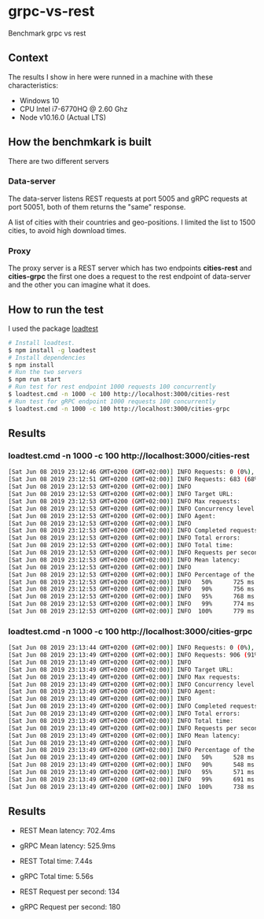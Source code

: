 # grpc-vs-rest
Benchmark grpc vs rest

## Context

The results I show in here were runned in a machine with these characteristics:

* Windows 10
* CPU Intel i7-6770HQ @ 2.60 Ghz
* Node v10.16.0 (Actual LTS)

## How the benchmkark is built

There are two different servers

### Data-server

The data-server listens REST requests at port 5005 and gRPC requests at port 50051, both of them returns the "same" response.

A list of cities with their countries and geo-positions. I limited the list to 1500 cities, to avoid high download times.

### Proxy

The proxy server is a REST server which has two endpoints **cities-rest** and **cities-grpc** the first one does a request to the rest endpoint of data-server and the other you can imagine what it does.   

## How to run the test

I used the package [loadtest](https://www.npmjs.com/package/loadtest)

```bash
# Install loadtest.
$ npm install -g loadtest
# Install dependencies
$ npm install
# Run the two servers
$ npm run start
# Run test for rest endpoint 1000 requests 100 concurrently
$ loadtest.cmd -n 1000 -c 100 http://localhost:3000/cities-rest
# Run test for gRPC endpoint 1000 requests 100 concurrently
$ loadtest.cmd -n 1000 -c 100 http://localhost:3000/cities-grpc
```

## Results

### loadtest.cmd -n 1000 -c 100 http://localhost:3000/cities-rest

```bash
[Sat Jun 08 2019 23:12:46 GMT+0200 (GMT+02:00)] INFO Requests: 0 (0%), requests per second: 0, mean latency: 0 ms
[Sat Jun 08 2019 23:12:51 GMT+0200 (GMT+02:00)] INFO Requests: 683 (68%), requests per second: 137, mean latency: 684.8 ms
[Sat Jun 08 2019 23:12:53 GMT+0200 (GMT+02:00)] INFO
[Sat Jun 08 2019 23:12:53 GMT+0200 (GMT+02:00)] INFO Target URL:          http://localhost:3000/cities-rest
[Sat Jun 08 2019 23:12:53 GMT+0200 (GMT+02:00)] INFO Max requests:        1000
[Sat Jun 08 2019 23:12:53 GMT+0200 (GMT+02:00)] INFO Concurrency level:   100
[Sat Jun 08 2019 23:12:53 GMT+0200 (GMT+02:00)] INFO Agent:               none
[Sat Jun 08 2019 23:12:53 GMT+0200 (GMT+02:00)] INFO
[Sat Jun 08 2019 23:12:53 GMT+0200 (GMT+02:00)] INFO Completed requests:  1000
[Sat Jun 08 2019 23:12:53 GMT+0200 (GMT+02:00)] INFO Total errors:        0
[Sat Jun 08 2019 23:12:53 GMT+0200 (GMT+02:00)] INFO Total time:          7.449329801 s
[Sat Jun 08 2019 23:12:53 GMT+0200 (GMT+02:00)] INFO Requests per second: 134
[Sat Jun 08 2019 23:12:53 GMT+0200 (GMT+02:00)] INFO Mean latency:        702.4 ms
[Sat Jun 08 2019 23:12:53 GMT+0200 (GMT+02:00)] INFO
[Sat Jun 08 2019 23:12:53 GMT+0200 (GMT+02:00)] INFO Percentage of the requests served within a certain time
[Sat Jun 08 2019 23:12:53 GMT+0200 (GMT+02:00)] INFO   50%      725 ms
[Sat Jun 08 2019 23:12:53 GMT+0200 (GMT+02:00)] INFO   90%      756 ms
[Sat Jun 08 2019 23:12:53 GMT+0200 (GMT+02:00)] INFO   95%      768 ms
[Sat Jun 08 2019 23:12:53 GMT+0200 (GMT+02:00)] INFO   99%      774 ms
[Sat Jun 08 2019 23:12:53 GMT+0200 (GMT+02:00)] INFO  100%      779 ms (longest request)
```

### loadtest.cmd -n 1000 -c 100 http://localhost:3000/cities-grpc

```bash
[Sat Jun 08 2019 23:13:44 GMT+0200 (GMT+02:00)] INFO Requests: 0 (0%), requests per second: 0, mean latency: 0 ms
[Sat Jun 08 2019 23:13:49 GMT+0200 (GMT+02:00)] INFO Requests: 906 (91%), requests per second: 182, mean latency: 525.7 ms
[Sat Jun 08 2019 23:13:49 GMT+0200 (GMT+02:00)] INFO
[Sat Jun 08 2019 23:13:49 GMT+0200 (GMT+02:00)] INFO Target URL:          http://localhost:3000/cities-grpc
[Sat Jun 08 2019 23:13:49 GMT+0200 (GMT+02:00)] INFO Max requests:        1000
[Sat Jun 08 2019 23:13:49 GMT+0200 (GMT+02:00)] INFO Concurrency level:   100
[Sat Jun 08 2019 23:13:49 GMT+0200 (GMT+02:00)] INFO Agent:               none
[Sat Jun 08 2019 23:13:49 GMT+0200 (GMT+02:00)] INFO
[Sat Jun 08 2019 23:13:49 GMT+0200 (GMT+02:00)] INFO Completed requests:  1000
[Sat Jun 08 2019 23:13:49 GMT+0200 (GMT+02:00)] INFO Total errors:        0
[Sat Jun 08 2019 23:13:49 GMT+0200 (GMT+02:00)] INFO Total time:          5.567429801 s
[Sat Jun 08 2019 23:13:49 GMT+0200 (GMT+02:00)] INFO Requests per second: 180
[Sat Jun 08 2019 23:13:49 GMT+0200 (GMT+02:00)] INFO Mean latency:        525.9 ms
[Sat Jun 08 2019 23:13:49 GMT+0200 (GMT+02:00)] INFO
[Sat Jun 08 2019 23:13:49 GMT+0200 (GMT+02:00)] INFO Percentage of the requests served within a certain time
[Sat Jun 08 2019 23:13:49 GMT+0200 (GMT+02:00)] INFO   50%      528 ms
[Sat Jun 08 2019 23:13:49 GMT+0200 (GMT+02:00)] INFO   90%      548 ms
[Sat Jun 08 2019 23:13:49 GMT+0200 (GMT+02:00)] INFO   95%      571 ms
[Sat Jun 08 2019 23:13:49 GMT+0200 (GMT+02:00)] INFO   99%      691 ms
[Sat Jun 08 2019 23:13:49 GMT+0200 (GMT+02:00)] INFO  100%      738 ms (longest request)
```

## Results

* REST Mean latency: 702.4ms
* gRPC Mean latency: 525.9ms

* REST Total time: 7.44s
* gRPC Total time: 5.56s

* REST Request per second: 134
* gRPC Request per second: 180
